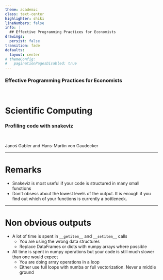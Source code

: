 ```yaml
---
theme: academic
class: text-center
highlighter: shiki
lineNumbers: false
info: |
  ## Effective Programming Practices for Economists
drawings:
  persist: false
transition: fade
defaults:
  layout: center
# themeConfig:
#   paginationPagesDisabled: true
---
```


### Effective Programming Practices for Economists

<br/>

# Scientific Computing

### Profiling code with snakeviz

<br/>


Janoś Gabler and Hans-Martin von Gaudecker

---

# Remarks

- Snakeviz is most useful if your code is structured in many small functions
- Don't obsess about the lowest levels of the output. It is enough if you find out
which of your functions is currently a bottleneck.


---

# Non obvious outputs

- A lot of time is spent in `__getitem__` and `__setitem__` calls
    - You are using the wrong data structures
    - Replace DataFrames or dicts with numpy arrays where possible
- All time is spent in numpy operations but your code is still much slower than one
would expect
    - You are doing array operations in a loop
    - Either use full loops with numba or full vectorization. Never a middle ground
